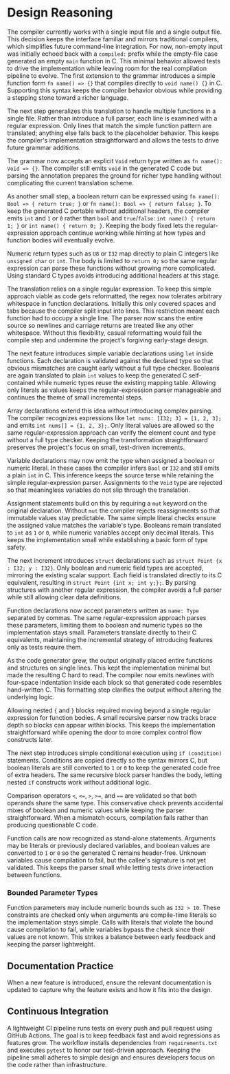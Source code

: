 # Design Reasoning

The compiler currently works with a single input file and a single output file.
This decision keeps the interface familiar and mirrors traditional compilers,
which simplifies future command-line integration.  For now, non-empty input was
initially echoed back with a `compiled:` prefix while the empty-file case
generated an empty `main` function in C.  This minimal behavior allowed tests to
drive the implementation while leaving room for the real compilation pipeline to
evolve.  The first extension to the grammar introduces a simple function form
`fn name() => {}` that compiles directly to `void name() {}` in C.  Supporting
this syntax keeps the compiler behavior obvious while providing a stepping stone
toward a richer language.

The next step generalizes this translation to handle multiple functions in a
single file. Rather than introduce a full parser, each line is examined with a
regular expression. Only lines that match the simple function pattern are
translated; anything else falls back to the placeholder behavior. This keeps the
compiler's implementation straightforward and allows the tests to drive future
grammar additions.

The grammar now accepts an explicit `Void` return type written as
`fn name(): Void => {}`.  The compiler still emits `void` in the generated C
code but parsing the annotation prepares the ground for richer type handling
without complicating the current translation scheme.

As another small step, a boolean return can be expressed using
`fn name(): Bool => { return true; }` or `fn name(): Bool => { return false; }`.
To keep the generated C portable without additional headers, the compiler emits
`int` and `1` or `0` rather than `bool` and `true`/`false`:
`int name() { return 1; }` or `int name() { return 0; }`. Keeping the body fixed
lets the regular-expression approach continue working while hinting at how types
and function bodies will eventually evolve.

Numeric return types such as `U8` or `I32` map directly to plain C integers like
`unsigned char` or `int`. The body is limited to `return 0;` so the same regular
expression can parse these functions without growing more complicated. Using
standard C types avoids introducing additional headers at this stage.

The translation relies on a single regular expression. To keep this simple
approach viable as code gets reformatted, the regex now tolerates arbitrary
whitespace in function declarations. Initially this only covered spaces and
tabs because the compiler split input into lines. This restriction meant each
function had to occupy a single line. The parser now scans the entire source
so newlines and carriage returns are treated like any other whitespace.
Without this flexibility, casual reformatting would fail the compile step and
undermine the project's forgiving early-stage design.

The next feature introduces simple variable declarations using `let` inside
functions.  Each declaration is validated against the declared type so that
obvious mismatches are caught early without a full type checker.  Booleans are
again translated to plain `int` values to keep the generated C self-contained
while numeric types reuse the existing mapping table.  Allowing only literals as
values keeps the regular-expression parser manageable and continues the theme of
small incremental steps.

Array declarations extend this idea without introducing complex parsing. The
compiler recognizes expressions like `let nums: [I32; 3] = [1, 2, 3];` and emits
`int nums[] = {1, 2, 3};`. Only literal values are allowed so the same
regular-expression approach can verify the element count and type without a full
type checker. Keeping the transformation straightforward preserves the project's
focus on small, test-driven increments.

Variable declarations may now omit the type when assigned a boolean or numeric
literal. In these cases the compiler infers `Bool` or `I32` and still emits a
plain `int` in C. This inference keeps the source terse while retaining the
simple regular-expression parser. Assignments to the `Void` type are rejected so
that meaningless variables do not slip through the translation.

Assignment statements build on this by requiring a `mut` keyword on the
original declaration.  Without `mut` the compiler rejects reassignments so that
immutable values stay predictable.  The same simple literal checks ensure the
assigned value matches the variable's type.  Booleans remain translated to
`int` as `1` or `0`, while numeric variables accept only decimal literals.  This
keeps the implementation small while establishing a basic form of type safety.

The next increment introduces `struct` declarations such as `struct Point {x : I32; y : I32}`.
Only boolean and numeric field types are accepted, mirroring the existing scalar
support.  Each field is translated directly to its C equivalent, resulting in
`struct Point {int x; int y;};`.  By parsing structures with another regular
expression, the compiler avoids a full parser while still allowing clear data
definitions.

Function declarations now accept parameters written as `name: Type` separated
by commas.  The same regular-expression approach parses these parameters,
limiting them to boolean and numeric types so the implementation stays small.
Parameters translate directly to their C equivalents, maintaining the
incremental strategy of introducing features only as tests require them.

As the code generator grew, the output originally placed entire
functions and structures on single lines. This kept the implementation
minimal but made the resulting C hard to read. The compiler now emits
newlines with four-space indentation inside each block so that generated
code resembles hand-written C. This formatting step clarifies the output
without altering the underlying logic.

Allowing nested `{` and `}` blocks required moving beyond a single regular
expression for function bodies. A small recursive parser now tracks brace depth
so blocks can appear within blocks. This keeps the implementation straightforward
while opening the door to more complex control flow constructs later.

The next step introduces simple conditional execution using `if (condition)`
statements. Conditions are copied directly so the syntax mirrors C, but boolean
literals are still converted to `1` or `0` to keep the generated code free of
extra headers. The same recursive block parser handles the body, letting nested
`if` constructs work without additional logic.

Comparison operators `<`, `<=`, `>`, `>=`, and `==` are validated so that both
operands share the same type. This conservative check prevents accidental mixes
of boolean and numeric values while keeping the parser straightforward.  When a
mismatch occurs, compilation fails rather than producing questionable C code.

Function calls are now recognized as stand-alone statements. Arguments may be
literals or previously declared variables, and boolean values are converted to
`1` or `0` so the generated C remains header-free. Unknown variables cause
compilation to fail, but the callee's signature is not yet validated. This keeps
the parser small while letting tests drive interaction between functions.

### Bounded Parameter Types
Function parameters may include numeric bounds such as `I32 > 10`. These
constraints are checked only when arguments are compile-time literals so the
implementation stays simple. Calls with literals that violate the bound cause
compilation to fail, while variables bypass the check since their values are not
known. This strikes a balance between early feedback and keeping the parser
lightweight.

## Documentation Practice
When a new feature is introduced, ensure the relevant documentation is updated to capture why the feature exists and how it fits into the design.

## Continuous Integration
A lightweight CI pipeline runs tests on every push and pull request using GitHub Actions. The goal is to keep feedback fast and avoid regressions as features grow. The workflow installs dependencies from `requirements.txt` and executes `pytest` to honor our test-driven approach. Keeping the pipeline small adheres to simple design and ensures developers focus on the code rather than infrastructure.
